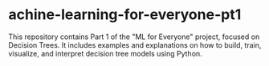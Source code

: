 # achine-learning-for-everyone-pt1
This repository contains Part 1 of the "ML for Everyone" project, focused on Decision Trees. It includes examples and explanations on how to build, train, visualize, and interpret decision tree models using Python.
